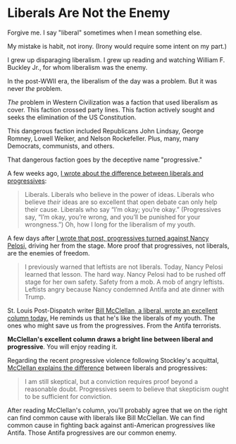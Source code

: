 # Liberals Are Not the Enemy

Forgive me. I say "liberal" sometimes when I mean something else.

My mistake is habit, not irony. (Irony would require some intent on my part.)

I grew up disparaging liberalism. I grew up reading and watching William F. Buckley Jr., for whom liberalism was the enemy.

In the post-WWII era, the liberalism of the day was a problem. But it was never _the_ problem.

_The_ problem in Western Civilization was a faction that used liberalism as cover. This faction crossed party lines. This faction actively sought and seeks the elimination of the US Constitution.

This dangerous faction included Republicans John Lindsay, George Romney, Lowell Weiker, and Nelson Rockefeller. Plus, many, many Democrats, communists, and others.

That dangerous faction goes by the deceptive name "progressive."

A few weeks ago, [I wrote about the difference between liberals and progressives](https://hennessysview.com/2017/08/31/who-can-stop-the-antifa-caliphate/):

> Liberals. Liberals who believe in the power of ideas. Liberals who believe _their_ ideas are so excellent that open debate can only help their cause. Liberals who say “I’m okay; you’re okay.” (Progressives say, “I’m okay, you’re wrong, and you’ll be punished for your wrongness.”) Oh, how I long for the liberalism of my youth.

A few days after [I wrote that post, progressives turned against Nancy Pelosi,](https://hennessysview.com/2017/09/18/leftist-turn-against-nancy/) driving her from the stage. More proof that progressives, not liberals, are the enemies of freedom.

> I previously warned that leftists are not liberals. Today, Nancy Pelosi learned that lesson. The hard way. Nancy Pelosi had to be rushed off stage for her own safety. Safety from a mob. A mob of angry leftists. Leftists angry because Nancy condemned Antifa and ate dinner with Trump.

St. Louis Post-Dispatch writer [Bill McClellan, a liberal, wrote an excellent column today.](http://www.stltoday.com/news/local/columns/bill-mcclellan/mcclellan-old-liberals-vs-young-progressives/article_ad87a719-e8ec-5ce2-a38b-512749eecc30.html) He reminds us that he's like the liberals of my youth. The ones who might save us from the progressives. From the Antifa terrorists.

**McClellan's excellent column draws a bright line between liberal and progressive**. You will enjoy reading it.

Regarding the recent progressive violence following Stockley's acquittal, [McClellan explains the difference](http://www.stltoday.com/news/local/columns/bill-mcclellan/mcclellan-old-liberals-vs-young-progressives/article_ad87a719-e8ec-5ce2-a38b-512749eecc30.html) between liberals and progressives:

> I am still skeptical, but a conviction requires proof beyond a reasonable doubt. Progressives seem to believe that skepticism ought to be sufficient for conviction.

After reading McClellan's column, you'll probably agree that we on the right can find common cause with liberals like Bill McClellan. We can find common cause in fighting back against anti-American progressives like Antifa. Those Antifa progressives are our common enemy.